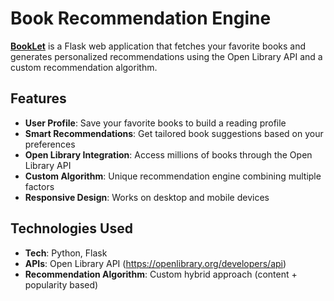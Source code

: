# Book Recommendation Engine


**[BookLet](https://book-let-w2nf.vercel.app/)** is a Flask web application that fetches your favorite books and generates personalized recommendations using the Open Library API and a custom recommendation algorithm.

## Features

- **User Profile**: Save your favorite books to build a reading profile
- **Smart Recommendations**: Get tailored book suggestions based on your preferences
- **Open Library Integration**: Access millions of books through the Open Library API
- **Custom Algorithm**: Unique recommendation engine combining multiple factors
- **Responsive Design**: Works on desktop and mobile devices

## Technologies Used

- **Tech**: Python, Flask
- **APIs**: Open Library API (https://openlibrary.org/developers/api)
- **Recommendation Algorithm**: Custom hybrid approach (content + popularity based)

